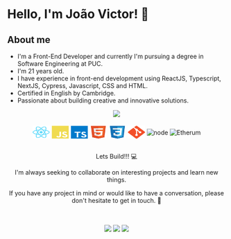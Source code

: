 # Hello, I'm João Victor! 👋

## About me
- I'm a Front-End Developer and currently I'm pursuing a degree in Software Engineering at PUC.
- I'm 21 years old.
- I have experience in front-end development using ReactJS, Typescript, NextJS, Cypress, Javascript, CSS and HTML.
- Certified in English by Cambridge.
- Passionate about building creative and innovative solutions.

<meta name="viewport" content="width=device-width, initial-scale=1.0, minimum-scale=1.0">
<div align="center">
  <a href="https://github.com/joaovictor-ferreira">
    <img height="150em" src="https://github-readme-stats.vercel.app/api/top-langs/?username=joaovictor-ferreira&theme=aura&hide_border=false&&layout=compact"/>
  </a>
</div>

<div align="center" valign="top"><br>
  <img align="center" alt="React" height="30" width="40" src="https://raw.githubusercontent.com/devicons/devicon/master/icons/react/react-original.svg">
  <img align="center" alt="Js" height="30" width="40" src="https://raw.githubusercontent.com/devicons/devicon/master/icons/javascript/javascript-plain.svg">
  <img align="center" alt="Js" height="30" width="40" src="https://raw.githubusercontent.com/devicons/devicon/master/icons/typescript/typescript-plain.svg">
  <img align="center" alt="HTML" height="30" width="40" src="https://raw.githubusercontent.com/devicons/devicon/master/icons/html5/html5-original.svg">
  <img align="center" alt="CSS" height="30" width="40" src="https://raw.githubusercontent.com/devicons/devicon/master/icons/css3/css3-original.svg">
  <img align="center" alt="git" height="30" width="40" src="https://raw.githubusercontent.com/devicons/devicon/master/icons/git/git-original.svg">
  <img align="center" alt="node" height="30" width="40" src="https://camo.githubusercontent.com/8d7500389365cd5fb067475412ecd642616447844f81b471c04097dccdca6a21/68747470733a2f2f63646e2d69636f6e732d706e672e666c617469636f6e2e636f6d2f3531322f353936382f353936383332322e706e67">
  <img align="center" alt="Etherum" height="30" width="40" src="https://cryptologos.cc/logos/ethereum-eth-logo.svg?v=025">

</div><br>

<div align="center">
  <p>Lets Build!!! 💻 </p>
  <p>I'm always seeking to collaborate on interesting projects and learn new things.</p>
  <p> If you have any project in mind or would like to have a conversation, please don't hesitate to get in touch. 📱</p>
</div>
<br><br>

<div align="center">
  <a href=https://www.linkedin.com/in/jo%C3%A3o-victor-eth/ target="_blank"><img src="https://img.shields.io/badge/-LinkedIn-%230077B5?style=for-the-badge&logo=linkedin&logoColor=white" target="_blank"></a> 
  <a href= devjoaovictorferreira@gmail.com><img src="https://img.shields.io/badge/-Gmail-%23333?style=for-the-badge&logo=gmail&logoColor=white" target="_blank"></a>
  <a href="https://www.instagram.com/joaovictor.eth/" target="_blank"><img src="https://img.shields.io/badge/-Instagram-%23E4405F?style=for-the-badge&logo=instagram&logoColor=white" target="_blank"></a>
</div>






